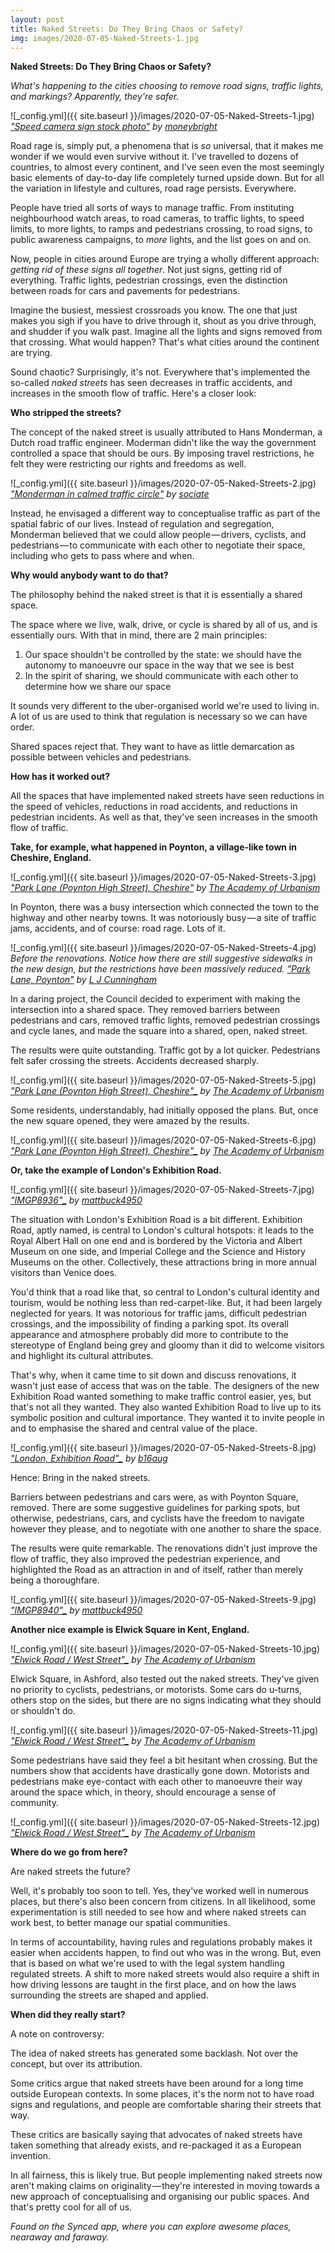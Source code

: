 ```yaml
---
layout: post
title: Naked Streets: Do They Bring Chaos or Safety?
img: images/2020-07-05-Naked-Streets-1.jpg
---
```


**Naked Streets: Do They Bring Chaos or Safety?**

_What's happening to the cities choosing to remove road signs, traffic lights, and markings? Apparently, they're safer._

![_config.yml]({{ site.baseurl }}/images/2020-07-05-Naked-Streets-1.jpg)
*[&quot;_Speed camera sign stock photo&quot;_](https://www.flickr.com/photos/126066997@N07/46662927374) by [_moneybright_](https://www.flickr.com/photos/126066997@N07)*

Road rage is, simply put, a phenomena that is _so_ universal, that it makes me wonder if we would even survive without it. I've travelled to dozens of countries, to almost every continent, and I've seen even the most seemingly basic elements of day-to-day life completely turned upside down. But for all the variation in lifestyle and cultures, road rage persists. Everywhere.

People have tried all sorts of ways to manage traffic. From instituting neighbourhood watch areas, to road cameras, to traffic lights, to speed limits, to more lights, to ramps and pedestrians crossing, to road signs, to public awareness campaigns, to _more_ lights, and the list goes on and on.

Now, people in cities around Europe are trying a wholly different approach: _getting rid of these signs all together_. Not just signs, getting rid of everything. Traffic lights, pedestrian crossings, even the distinction between roads for cars and pavements for pedestrians.

Imagine the busiest, messiest crossroads you know. The one that just makes you sigh if you have to drive through it, shout as you drive through, and shudder if you walk past. Imagine all the lights and signs removed from that crossing. What would happen? That's what cities around the continent are trying.

Sound chaotic? Surprisingly, it's not. Everywhere that's implemented the so-called _naked streets_ has seen decreases in traffic accidents, and increases in the smooth flow of traffic. Here's a closer look:

**Who stripped the streets?**

The concept of the naked street is usually attributed to Hans Monderman, a Dutch road traffic engineer. Moderman didn't like the way the government controlled a space that should be ours. By imposing travel restrictions, he felt they were restricting our rights and freedoms as well.

![_config.yml]({{ site.baseurl }}/images/2020-07-05-Naked-Streets-2.jpg)
*[&quot;_Monderman in calmed traffic circle&quot;_](https://www.flickr.com/photos/35034362215@N01/414192129) by [_sociate_](https://www.flickr.com/photos/35034362215@N01)*

Instead, he envisaged a different way to conceptualise traffic as part of the spatial fabric of our lives. Instead of regulation and segregation, Monderman believed that we could allow people — drivers, cyclists, and pedestrians — to communicate with each other to negotiate their space, including who gets to pass where and when.

**Why would anybody want to do that?**

The philosophy behind the naked street is that it is essentially a shared space.

The space where we live, walk, drive, or cycle is shared by all of us, and is essentially ours. With that in mind, there are 2 main principles:

1. Our space shouldn't be controlled by the state: we should have the autonomy to manoeuvre our space in the way that we see is best
2. In the spirit of sharing, we should communicate with each other to determine how we share our space

It sounds very different to the uber-organised world we're used to living in. A lot of us are used to think that regulation is necessary so we can have order.

Shared spaces reject that. They want to have as little demarcation as possible between vehicles and pedestrians.

**How has it worked out?**

All the spaces that have implemented naked streets have seen reductions in the speed of vehicles, reductions in road accidents, and reductions in pedestrian incidents. As well as that, they've seen increases in the smooth flow of traffic.

**Take, for example, what happened in Poynton, a village-like town in Cheshire, England.**

![_config.yml]({{ site.baseurl }}/images/2020-07-05-Naked-Streets-3.jpg)
*[&quot;_Park Lane (Poynton High Street), Cheshire&quot;_](https://www.flickr.com/photos/41616459@N02/11926246975) by [_The Academy of Urbanism_](https://www.flickr.com/photos/41616459@N02)*

In Poynton, there was a busy intersection which connected the town to the highway and other nearby towns. It was notoriously busy — a site of traffic jams, accidents, and of course: road rage. Lots of it.

![_config.yml]({{ site.baseurl }}/images/2020-07-05-Naked-Streets-4.jpg)
*Before the renovations. Notice how there are still suggestive sidewalks in the new design, but the restrictions have been massively reduced. [_&quot;Park Lane, Poynton&quot;_](https://www.geograph.org.uk/photo/67572) _by_ [_L J Cunningham_](https://geograph.org.uk/profile/1755)*

In a daring project, the Council decided to experiment with making the intersection into a shared space. They removed barriers between pedestrians and cars, removed traffic lights, removed pedestrian crossings and cycle lanes, and made the square into a shared, open, naked street.

The results were quite outstanding. Traffic got by a lot quicker. Pedestrians felt safer crossing the streets. Accidents decreased sharply.

![_config.yml]({{ site.baseurl }}/images/2020-07-05-Naked-Streets-5.jpg)
*[&quot;Park Lane (Poynton High Street), Cheshire&quot;_](https://www.flickr.com/photos/41616459@N02/11926981263) _by_ [_The Academy of Urbanism_](https://www.flickr.com/photos/41616459@N02)*

Some residents, understandably, had initially opposed the plans. But, once the new square opened, they were amazed by the results.

![_config.yml]({{ site.baseurl }}/images/2020-07-05-Naked-Streets-6.jpg)
*[&quot;Park Lane (Poynton High Street), Cheshire&quot;_](https://www.flickr.com/photos/41616459@N02/11927027543) _by_ [_The Academy of Urbanism_](https://www.flickr.com/photos/41616459@N02)*

**Or, take the example of London's Exhibition Road.**

![_config.yml]({{ site.baseurl }}/images/2020-07-05-Naked-Streets-7.jpg)
*[&quot;IMGP8936&quot;_](https://www.flickr.com/photos/23136508@N00/16045947546) _by_ [_mattbuck4950_](https://www.flickr.com/photos/23136508@N00)*

The situation with London's Exhibition Road is a bit different. Exhibition Road, aptly named, is central to London's cultural hotspots: it leads to the Royal Albert Hall on one end and is bordered by the Victoria and Albert Museum on one side, and Imperial College and the Science and History Museums on the other. Collectively, these attractions bring in more annual visitors than Venice does.

You'd think that a road like that, so central to London's cultural identity and tourism, would be nothing less than red-carpet-like. But, it had been largely neglected for years. It was notorious for traffic jams, difficult pedestrian crossings, and the impossibility of finding a parking spot. Its overall appearance and atmosphere probably did more to contribute to the stereotype of England being grey and gloomy than it did to welcome visitors and highlight its cultural attributes.

That's why, when it came time to sit down and discuss renovations, it wasn't just ease of access that was on the table. The designers of the new Exhibition Road wanted something to make traffic control easier, yes, but that's not all they wanted. They also wanted Exhibition Road to live up to its symbolic position and cultural importance. They wanted it to invite people in and to emphasise the shared and central value of the place.

![_config.yml]({{ site.baseurl }}/images/2020-07-05-Naked-Streets-8.jpg)
*[&quot;London, Exhibition Road&quot;_](https://www.flickr.com/photos/130600941@N07/16759695507) _by_ [_b16aug_](https://www.flickr.com/photos/130600941@N07)*

Hence: Bring in the naked streets.

Barriers between pedestrians and cars were, as with Poynton Square, removed. There are some suggestive guidelines for parking spots, but otherwise, pedestrians, cars, and cyclists have the freedom to navigate however they please, and to negotiate with one another to share the space.

The results were quite remarkable. The renovations didn't just improve the flow of traffic, they also improved the pedestrian experience, and highlighted the Road as an attraction in and of itself, rather than merely being a thoroughfare.

![_config.yml]({{ site.baseurl }}/images/2020-07-05-Naked-Streets-9.jpg)
*[&quot;IMGP8940&quot;_](https://www.flickr.com/photos/23136508@N00/15449439484) _by_ [_mattbuck4950_](https://www.flickr.com/photos/23136508@N00)*

**Another nice example is Elwick Square in Kent, England.**

![_config.yml]({{ site.baseurl }}/images/2020-07-05-Naked-Streets-10.jpg)
*[&quot;Elwick Road / West Street&quot;_](https://www.flickr.com/photos/41616459@N02/15659111067) _by_ [_The Academy of Urbanism_](https://www.flickr.com/photos/41616459@N02)*

Elwick Square, in Ashford, also tested out the naked streets. They've given no priority to cyclists, pedestrians, or motorists. Some cars do u-turns, others stop on the sides, but there are no signs indicating what they should or shouldn't do.

![_config.yml]({{ site.baseurl }}/images/2020-07-05-Naked-Streets-11.jpg)
*[&quot;Elwick Road / West Street&quot;_](https://www.flickr.com/photos/41616459@N02/15657416160) _by_ [_The Academy of Urbanism_](https://www.flickr.com/photos/41616459@N02)*

Some pedestrians have said they feel a bit hesitant when crossing. But the numbers show that accidents have drastically gone down. Motorists and pedestrians make eye-contact with each other to manoeuvre their way around the space which, in theory, should encourage a sense of community.

![_config.yml]({{ site.baseurl }}/images/2020-07-05-Naked-Streets-12.jpg)
*[&quot;Elwick Road / West Street&quot;_](https://www.flickr.com/photos/41616459@N02/15658753539) _by_ [_The Academy of Urbanism_](https://www.flickr.com/photos/41616459@N02)*

**Where do we go from here?**

Are naked streets the future?

Well, it's probably too soon to tell. Yes, they've worked well in numerous places, but there's also been concern from citizens. In all likelihood, some experimentation is still needed to see how and where naked streets can work best, to better manage our spatial communities.

In terms of accountability, having rules and regulations probably makes it easier when accidents happen, to find out who was in the wrong. But, even that is based on what we're used to with the legal system handling regulated streets. A shift to more naked streets would also require a shift in how driving lessons are taught in the first place, and on how the laws surrounding the streets are shaped and applied.

**When did they really start?**

A note on controversy:

The idea of naked streets has generated some backlash. Not over the concept, but over its attribution.

Some critics argue that naked streets have been around for a long time outside European contexts. In some places, it's the norm not to have road signs and regulations, and people are comfortable sharing their streets that way.

These critics are basically saying that advocates of naked streets have taken something that already exists, and re-packaged it as a European invention.

In all fairness, this is likely true. But people implementing naked streets now aren't making claims on originality — they're interested in moving towards a new approach of conceptualising and organising our public spaces. And that's pretty cool for all of us.

_Found on the Synced app, where you can explore awesome places, nearaway and faraway._



